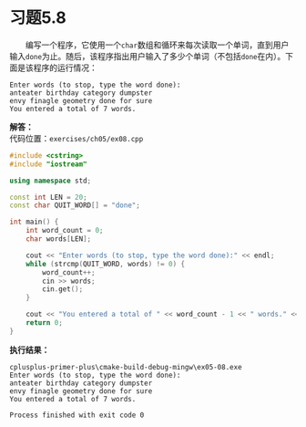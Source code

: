 # 习题5.8

&emsp;&emsp;编写一个程序，它使用一个`char`数组和循环来每次读取一个单词，直到用户输入`done`为止。随后，该程序指出用户输入了多少个单词（不包括`done`在内）。下面是该程序的运行情况：
```
Enter words (to stop, type the word done):
anteater birthday category dumpster
envy finagle geometry done for sure
You entered a total of 7 words.
```

**解答：**  
代码位置：`exercises/ch05/ex08.cpp`
```c++
#include <cstring>
#include "iostream"

using namespace std;

const int LEN = 20;
const char QUIT_WORD[] = "done";

int main() {
    int word_count = 0;
    char words[LEN];

    cout << "Enter words (to stop, type the word done):" << endl;
    while (strcmp(QUIT_WORD, words) != 0) {
        word_count++;
        cin >> words;
        cin.get();
    }

    cout << "You entered a total of " << word_count - 1 << " words." << endl;
    return 0;
}
```

**执行结果：**  
```
cplusplus-primer-plus\cmake-build-debug-mingw\ex05-08.exe
Enter words (to stop, type the word done):
anteater birthday category dumpster
envy finagle geometry done for sure
You entered a total of 7 words.

Process finished with exit code 0
```